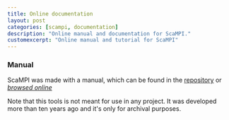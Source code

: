 ```yaml
---
title: Online documentation
layout: post
categories: [scampi, documentation]
description: "Online manual and documentation for ScaMPI."
customexcerpt: "Online manual and tutorial for ScaMPI"
---
```


### Manual

ScaMPI was made with a manual, which can be found in the [repository](https://github.com/telatin/scampi)
or [*browsed online*](https://telatin.github.io/scampi/scampi-1.16/ScaMPIManual_AndreaTelatin_.html)

Note that this tools is not meant for use in any project. It was developed more than ten years ago
and it's only for archival purposes.